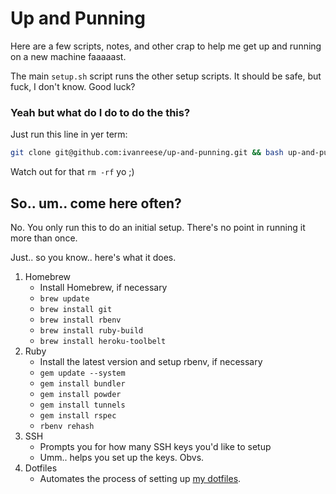 # Up and Punning

Here are a few scripts, notes, and other crap to help me get up and running on
a new machine faaaaast.

The main `setup.sh` script runs the other setup scripts. It should be safe, but
fuck, I don't know. Good luck?

### Yeah but what do I do to do the this?

Just run this line in yer term:

```bash
git clone git@github.com:ivanreese/up-and-punning.git && bash up-and-punning/setup.sh && rm -rf up-and-punning
```

Watch out for that `rm -rf` yo ;)

## So.. um.. come here often?

No. You only run this to do an initial setup. There's no point in running it more than once.

Just.. so you know.. here's what it does.

1. Homebrew
    * Install Homebrew, if necessary
    * `brew update`
    * `brew install git`
    * `brew install rbenv`
    * `brew install ruby-build`
    * `brew install heroku-toolbelt`
2. Ruby
    * Install the latest version and setup rbenv, if necessary
    * `gem update --system`
    * `gem install bundler`
    * `gem install powder`
    * `gem install tunnels`
    * `gem install rspec`
    * `rbenv rehash`
3. SSH
    * Prompts you for how many SSH keys you'd like to setup
    * Umm.. helps you set up the keys. Obvs.
4. Dotfiles
    * Automates the process of setting up [my dotfiles](https://github.com/ivanreese/dotfiles).
